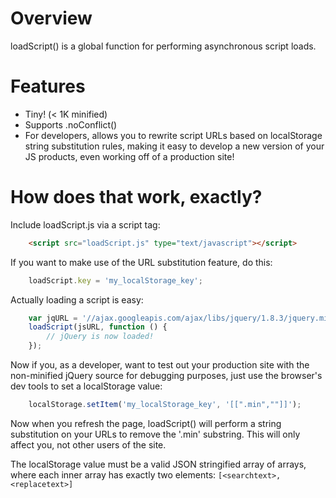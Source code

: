 Overview
========

loadScript() is a global function for performing asynchronous script loads.


Features
========

 * Tiny! (< 1K minified)
 * Supports .noConflict()
 * For developers, allows you to rewrite script URLs based on localStorage
   string substitution rules, making it easy to develop a new version of your
   JS products, even working off of a production site!


How does that work, exactly?
============================

Include loadScript.js via a script tag:

```html
	<script src="loadScript.js" type="text/javascript"></script>
```

If you want to make use of the URL substitution feature, do this:

```javascript
	loadScript.key = 'my_localStorage_key';
```

Actually loading a script is easy:

```javascript
	var jqURL = '//ajax.googleapis.com/ajax/libs/jquery/1.8.3/jquery.min.js';
	loadScript(jsURL, function () {
		// jQuery is now loaded!
	});
```

Now if you, as a developer, want to test out your production site with the
non-minified jQuery source for debugging purposes, just use the browser's dev
tools to set a localStorage value:

```javascript
	localStorage.setItem('my_localStorage_key', '[[".min",""]]');
```

Now when you refresh the page, loadScript() will perform a string substitution
on your URLs to remove the '.min' substring.  This will only affect you, not
other users of the site.

The localStorage value must be a valid JSON stringified array of arrays, where
each inner array has exactly two elements: `[<searchtext>,<replacetext>]`

